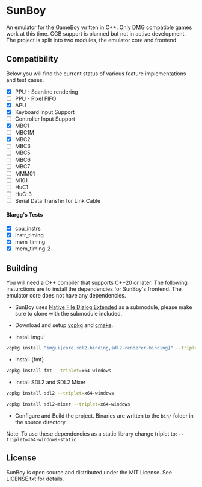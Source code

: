# SunBoy

An emulator for the GameBoy written in C++. Only DMG compatible games work at this time. CGB support is planned but not in active development. The project is split into two modules, the emulator core and frontend.

## Compatibility

Below you will find the current status of various feature implementations and test cases.

- [x] PPU - Scanline rendering
- [ ] PPU - Pixel FIFO
- [x] APU
- [x] Keyboard Input Support
- [ ] Controller Input Support
- [x] MBC1
- [ ] MBC1M
- [x] MBC2
- [ ] MBC3
- [ ] MBC5
- [ ] MBC6
- [ ] MBC7
- [ ] MMM01
- [ ] M161
- [ ] HuC1
- [ ] HuC-3
- [ ] Serial Data Transfer for Link Cable

#### Blargg's Tests

- [x] cpu_instrs
- [x] instr_timing
- [x] mem_timing
- [x] mem_timing-2

## Building

You will need a C++ compiler that supports C++20 or later. The following insturctions are to install the dependencies for SunBoy's frontend. The emulator core does not have any dependencies.

- SunBoy uses [Native File Dialog Extended](https://github.com/btzy/nativefiledialog-extended) as a submodule, please make sure to clone with the submodule included.

- Download and setup [vcpkg](https://github.com/microsoft/vcpkg) and [cmake](https://cmake.org/).

- Install imgui

```bash
vcpkg install "imgui[core,sdl2-binding,sdl2-renderer-binding]" --triplet=x64-windows
```

- Install {fmt}

```bash
vcpkg install fmt --triplet=x64-windows
```

- Install SDL2 and SDL2 Mixer

```bash
vcpkg install sdl2 --triplet=x64-windows

vcpkg install sdl2-mixer --triplet=x64-windows
```

- Configure and Build the project. Binaries are written to the `bin/` folder in the source directory.

Note: To use these dependencies as a static library change triplet to: `--triplet=x64-windows-static`

## License

SunBoy is open source and distributed under the MIT License. See LICENSE.txt for details.
